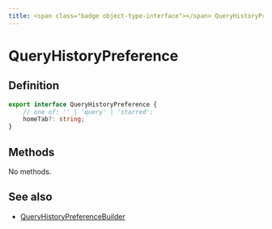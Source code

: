 ```yaml
---
title: <span class="badge object-type-interface"></span> QueryHistoryPreference
---
```

# <span class="badge object-type-interface"></span> QueryHistoryPreference

## Definition

```typescript
export interface QueryHistoryPreference {
	// one of: '' | 'query' | 'starred';
	homeTab?: string;
}

```
## Methods

No methods.
## See also

 * <span class="badge builder"></span> [QueryHistoryPreferenceBuilder](./builder-QueryHistoryPreferenceBuilder.md)
